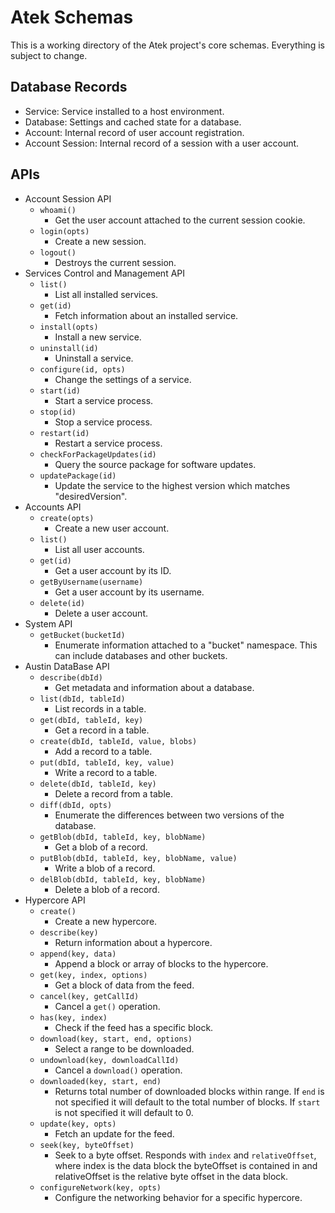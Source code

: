 # Atek Schemas

This is a working directory of the Atek project's core schemas. Everything is subject to change.

## Database Records

- Service: Service installed to a host environment.
- Database: Settings and cached state for a database.
- Account: Internal record of user account registration.
- Account Session: Internal record of a session with a user account.

## APIs

- Account Session API
  - `whoami()`
    - Get the user account attached to the current session cookie.
  - `login(opts)`
    - Create a new session.
  - `logout()`
    - Destroys the current session.
- Services Control and Management API
  - `list()`
    - List all installed services.
  - `get(id)`
    - Fetch information about an installed service.
  - `install(opts)`
    - Install a new service.
  - `uninstall(id)`
    - Uninstall a service.
  - `configure(id, opts)`
    - Change the settings of a service.
  - `start(id)`
    - Start a service process.
  - `stop(id)`
    - Stop a service process.
  - `restart(id)`
    - Restart a service process.
  - `checkForPackageUpdates(id)`
    - Query the source package for software updates.
  - `updatePackage(id)`
    - Update the service to the highest version which matches "desiredVersion".
- Accounts API
  - `create(opts)`
    - Create a new user account.
  - `list()`
    - List all user accounts.
  - `get(id)`
    - Get a user account by its ID.
  - `getByUsername(username)`
    - Get a user account by its username.
  - `delete(id)`
    - Delete a user account.
- System API
  - `getBucket(bucketId)`
    - Enumerate information attached to a "bucket" namespace. This can include databases and other buckets.
- Austin DataBase API
  - `describe(dbId)`
    - Get metadata and information about a database.
  - `list(dbId, tableId)`
    - List records in a table.
  - `get(dbId, tableId, key)`
    - Get a record in a table.
  - `create(dbId, tableId, value, blobs)`
    - Add a record to a table.
  - `put(dbId, tableId, key, value)`
    - Write a record to a table.
  - `delete(dbId, tableId, key)`
    - Delete a record from a table.
  - `diff(dbId, opts)`
    - Enumerate the differences between two versions of the database.
  - `getBlob(dbId, tableId, key, blobName)`
    - Get a blob of a record.
  - `putBlob(dbId, tableId, key, blobName, value)`
    - Write a blob of a record.
  - `delBlob(dbId, tableId, key, blobName)`
    - Delete a blob of a record.
- Hypercore API
  - `create()`
    - Create a new hypercore.
  - `describe(key)`
    - Return information about a hypercore.
  - `append(key, data)`
    - Append a block or array of blocks to the hypercore.
  - `get(key, index, options)`
    - Get a block of data from the feed.
  - `cancel(key, getCallId)`
    - Cancel a `get()` operation.
  - `has(key, index)`
    - Check if the feed has a specific block.
  - `download(key, start, end, options)`
    - Select a range to be downloaded.
  - `undownload(key, downloadCallId)`
    - Cancel a `download()` operation.
  - `downloaded(key, start, end)`
    - Returns total number of downloaded blocks within range. If `end` is not specified it will default to the total number of blocks. If `start` is not specified it will default to 0.
  - `update(key, opts)`
    - Fetch an update for the feed.
  - `seek(key, byteOffset)`
    - Seek to a byte offset. Responds with `index` and `relativeOffset`, where index is the data block the byteOffset is contained in and relativeOffset is the relative byte offset in the data block.
  - `configureNetwork(key, opts)`
    - Configure the networking behavior for a specific hypercore.


